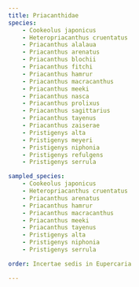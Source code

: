 ```yaml
---
title: Priacanthidae
species:
    - Cookeolus japonicus
    - Heteropriacanthus cruentatus
    - Priacanthus alalaua
    - Priacanthus arenatus
    - Priacanthus blochii
    - Priacanthus fitchi
    - Priacanthus hamrur
    - Priacanthus macracanthus
    - Priacanthus meeki
    - Priacanthus nasca
    - Priacanthus prolixus
    - Priacanthus sagittarius
    - Priacanthus tayenus
    - Priacanthus zaiserae
    - Pristigenys alta
    - Pristigenys meyeri
    - Pristigenys niphonia
    - Pristigenys refulgens
    - Pristigenys serrula

sampled_species:
    - Cookeolus japonicus
    - Heteropriacanthus cruentatus
    - Priacanthus arenatus
    - Priacanthus hamrur
    - Priacanthus macracanthus
    - Priacanthus meeki
    - Priacanthus tayenus
    - Pristigenys alta
    - Pristigenys niphonia
    - Pristigenys serrula

order: Incertae sedis in Eupercaria

---
```

